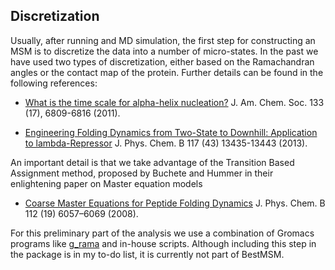 ## Discretization

Usually, after running and MD simulation, the first step for constructing an
MSM is to discretize the data into a number of micro-states. In the past we
have used two types of discretization, either based on the Ramachandran angles
or the contact map of the protein. Further details can be found in the following
references:

* [What is the time scale for alpha-helix
 nucleation?](http://pubs.acs.org/doi/abs/10.1021/ja200834s) J. Am. Chem. Soc. 133 (17), 
6809-6816 (2011).

* [Engineering Folding Dynamics from Two-State to Downhill: Application to 
lambda-Repressor](http://dx.doi.org/10.1021/jp405904g) J. Phys. Chem. B 117 
(43) 13435-13443 (2013).

An important detail is that we take advantage of the Transition Based Assignment 
method, proposed by Buchete and Hummer in their enlightening paper on Master 
equation models

* [Coarse Master Equations for Peptide Folding Dynamics](http://dx.doi.org/10.1021/jp0761665) 
J. Phys. Chem. B 112 (19) 6057–6069 (2008).

For this preliminary part of the analysis we use a combination of Gromacs programs like
[g_rama](https://usersupport.nci.org.au/software/GROMACS/html/online/g_rama.html) 
and in-house scripts. Although including this step in the package is in my to-do list,
it is currently not part of BestMSM.
